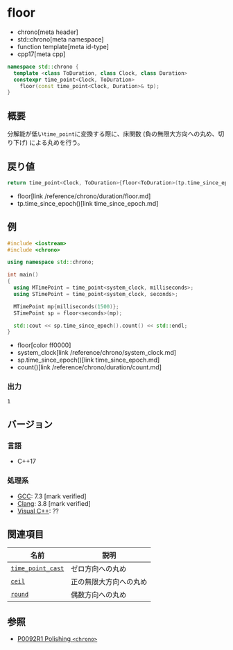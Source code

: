 # floor
* chrono[meta header]
* std::chrono[meta namespace]
* function template[meta id-type]
* cpp17[meta cpp]

```cpp
namespace std::chrono {
  template <class ToDuration, class Clock, class Duration>
  constexpr time_point<Clock, ToDuration>
    floor(const time_point<Clock, Duration>& tp);
}
```

## 概要
分解能が低い`time_point`に変換する際に、床関数 (負の無限大方向への丸め、切り下げ) による丸めを行う。


## 戻り値
```cpp
return time_point<Clock, ToDuration>{floor<ToDuration>(tp.time_since_epoch())};
```
* floor[link /reference/chrono/duration/floor.md]
* tp.time_since_epoch()[link time_since_epoch.md]


## 例
```cpp example
#include <iostream>
#include <chrono>

using namespace std::chrono;

int main()
{
  using MTimePoint = time_point<system_clock, milliseconds>;
  using STimePoint = time_point<system_clock, seconds>;

  MTimePoint mp{milliseconds(1500)};
  STimePoint sp = floor<seconds>(mp);

  std::cout << sp.time_since_epoch().count() << std::endl;
}
```
* floor[color ff0000]
* system_clock[link /reference/chrono/system_clock.md]
* sp.time_since_epoch()[link time_since_epoch.md]
* count()[link /reference/chrono/duration/count.md]

### 出力
```
1
```

## バージョン
### 言語
- C++17

### 処理系
- [GCC](/implementation.md#gcc): 7.3 [mark verified]
- [Clang](/implementation.md#clang): 3.8 [mark verified]
- [Visual C++](/implementation.md#visual_cpp): ??


## 関連項目

| 名前 | 説明 |
|------|------|
| [`time_point_cast`](/reference/chrono/time_point_cast.md) | ゼロ方向への丸め |
| [`ceil`](ceil.md)                                     | 正の無限大方向への丸め |
| [`round`](round.md)                                   | 偶数方向への丸め |


## 参照
- [P0092R1 Polishing `<chrono>`](http://www.open-std.org/jtc1/sc22/wg21/docs/papers/2015/p0092r1.html)
